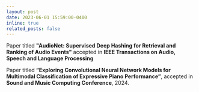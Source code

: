 ```yaml
---
layout: post
date: 2023-06-01 15:59:00-0400
inline: true
related_posts: false
---
```


Paper titled **"AudioNet: Supervised Deep Hashing for Retrieval and Ranking of Audio Events"** accepted in **IEEE Transactions on Audio, Speech and Language Processing**

Paper titled **“Exploring Convolutional Neural Network Models for Multimodal Classification of Expressive Piano Performance”**, accepted in  **Sound and Music Computing Conference**, 2024.
